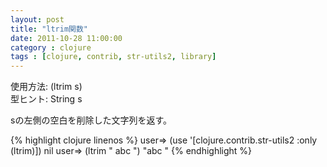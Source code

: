 ```yaml
---
layout: post
title: "ltrim関数"
date: 2011-10-28 11:00:00
category : clojure
tags : [clojure, contrib, str-utils2, library]
---
```

使用方法: (ltrim s)  
型ヒント: String s

sの左側の空白を削除した文字列を返す。

<!--more-->

{% highlight clojure linenos %}
user=> (use '[clojure.contrib.str-utils2 :only (ltrim)])
nil
user=> (ltrim "   abc   ")
"abc   "
{% endhighlight %}
